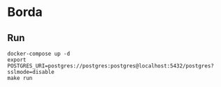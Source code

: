 # Borda

## Run

    docker-compose up -d
    export POSTGRES_URI=postgres://postgres:postgres@localhost:5432/postgres?sslmode=disable
    make run
